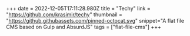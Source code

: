 +++
date = 2022-12-05T17:11:28.980Z
title = "Techy"
link = "https://github.com/krasimir/techy"
thumbnail = "https://github.githubassets.com/pinned-octocat.svg"
snippet="A flat file CMS based on Gulp and AbsurdJS"
tags = ["flat-file-cms"]
+++
